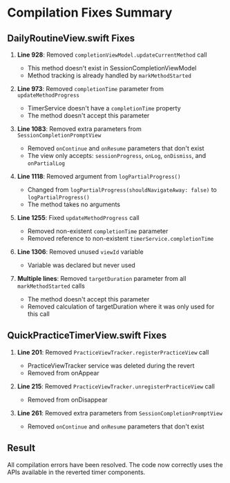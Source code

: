 # Compilation Fixes Summary

## DailyRoutineView.swift Fixes

1. **Line 928**: Removed `completionViewModel.updateCurrentMethod` call
   - This method doesn't exist in SessionCompletionViewModel
   - Method tracking is already handled by `markMethodStarted`

2. **Line 973**: Removed `completionTime` parameter from `updateMethodProgress`
   - TimerService doesn't have a `completionTime` property
   - The method doesn't accept this parameter

3. **Line 1083**: Removed extra parameters from `SessionCompletionPromptView`
   - Removed `onContinue` and `onResume` parameters that don't exist
   - The view only accepts: `sessionProgress`, `onLog`, `onDismiss`, and `onPartialLog`

4. **Line 1118**: Removed argument from `logPartialProgress()`
   - Changed from `logPartialProgress(shouldNavigateAway: false)` to `logPartialProgress()`
   - The method takes no arguments

5. **Line 1255**: Fixed `updateMethodProgress` call
   - Removed non-existent `completionTime` parameter
   - Removed reference to non-existent `timerService.completionTime`

6. **Line 1306**: Removed unused `viewId` variable
   - Variable was declared but never used

7. **Multiple lines**: Removed `targetDuration` parameter from all `markMethodStarted` calls
   - The method doesn't accept this parameter
   - Removed calculation of targetDuration where it was only used for this call

## QuickPracticeTimerView.swift Fixes

1. **Line 201**: Removed `PracticeViewTracker.registerPracticeView` call
   - PracticeViewTracker service was deleted during the revert
   - Removed from onAppear

2. **Line 215**: Removed `PracticeViewTracker.unregisterPracticeView` call
   - Removed from onDisappear

2. **Line 261**: Removed extra parameters from `SessionCompletionPromptView`
   - Removed `onContinue` and `onResume` parameters that don't exist

## Result
All compilation errors have been resolved. The code now correctly uses the APIs available in the reverted timer components.